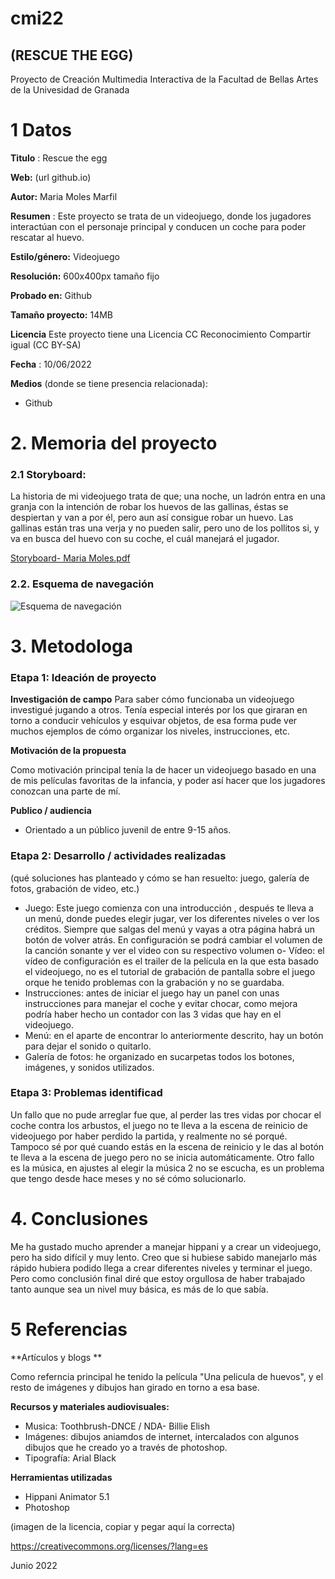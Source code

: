 # cmi22

## (RESCUE THE EGG)

Proyecto de Creación Multimedia Interactiva de la  Facultad de Bellas Artes de la Univesidad de Granada


# 1 Datos 

**Titulo** : Rescue the egg

**Web:**   (url github.io)

**Autor:**  Maria Moles Marfil

**Resumen** : Este proyecto se trata de un videojuego, donde los jugadores interactúan con el personaje principal y conducen un coche para poder rescatar al huevo.

**Estilo/género:**  Videojuego

**Resolución:** 600x400px tamaño fijo

**Probado en:**  Github

**Tamaño proyecto:** 14MB 

**Licencia** Este proyecto tiene una Licencia CC Reconocimiento Compartir igual (CC BY-SA)

**Fecha** : 10/06/2022

**Medios** (donde se tiene presencia relacionada):

- Github



# 2. Memoria del proyecto 

### 2.1 Storyboard: 

La historia de mi videojuego trata de que; una noche, un ladrón entra en una granja con la intención de robar los huevos de las gallinas, éstas se despiertan y van a por él, pero aun así consigue robar un huevo. Las gallinas están tras una verja y no pueden salir, pero uno de los pollitos si, y va en busca del huevo con su coche, el cuál manejará el jugador.

[Storyboard- Maria Moles.pdf](https://github.com/molesmarfil/molesmarfil.github.io/files/8872724/Storyboard-.Maria.Moles.pdf)



### 2.2. Esquema de navegación 

![Esquema de navegación](https://user-images.githubusercontent.com/106830372/172912079-8eb20b06-931d-464f-b047-d05f522d7d48.jpg)



# 3. Metodologa 

### Etapa 1: Ideación de proyecto

**Investigación de campo**
Para saber cómo funcionaba un videojuego investigué jugando a otros.  Tenía especial interés por los que giraran en torno a conducir vehículos y esquivar objetos, de esa forma pude ver muchos ejemplos de cómo organizar los niveles, instrucciones, etc.


**Motivación de la propuesta** 

Como motivación principal tenía la de hacer un videojuego basado en una de mis películas favoritas de la infancia, y poder así hacer que los jugadores conozcan una parte de mí.


**Publico / audiencia**

- Orientado a  un público juvenil de  entre  9-15 años.

### Etapa 2: Desarrollo / actividades realizadas

(qué soluciones has planteado y cómo se han resuelto: juego, galería de fotos, grabación de video, etc.)

- Juego: Este juego comienza con una introducción , después te lleva a un menú, donde puedes elegir jugar, ver los diferentes niveles o  ver los créditos. Siempre que salgas del menú y vayas a otra página habrá un botón de volver atrás. En configuración se podrá cambiar el volumen de la canción sonante y ver el video con su respectivo volumen
o- Vídeo:  el vídeo de configuración es el trailer de la película en la que esta basado el videojuego, no es el tutorial de grabación de pantalla sobre el juego orque he tenido problemas con la grabación y no se guardaba.
- Instrucciones: antes de iniciar el juego hay un panel con unas instrucciones para manejar el coche y evitar chocar, como mejora podría haber hecho un contador con las 3 vidas que hay en el videojuego.
- Menú: en el aparte de encontrar lo anteriormente descrito, hay un botón para dejar el sonido o quitarlo.
- Galería de fotos: he organizado en sucarpetas todos los botones, imágenes, y sonidos utilizados.


### Etapa 3: Problemas identificad

Un fallo que no  pude arreglar fue que, al perder las tres vidas por chocar el coche contra los arbustos, el juego no te lleva a la escena de reinicio de videojuego por haber perdido la partida, y realmente no sé porqué.
Tampoco sé por qué  cuando estás en la escena de reinicio y le das al botón te lleva a la escena de juego  pero no se inicia automáticamente.
Otro fallo es la música,  en ajustes al elegir la música 2 no se escucha, es un problema que tengo desde hace meses y no sé cómo solucionarlo.



# 4. Conclusiones 

Me ha gustado mucho aprender a manejar hippani y a crear un videojuego, pero ha sido difícil y muy lento. Creo que si hubiese sabido manejarlo más rápido hubiera podido llega a crear diferentes niveles y terminar el juego. Pero como conclusión final diré que estoy orgullosa de haber trabajado tanto aunque sea un  nivel muy básica, es más de lo que sabía.



# 5 Referencias 
**Artículos y blogs ** 

Como referncia principal he tenido la película "Una pelicula de huevos", y el resto de imágenes y dibujos han girado en torno a esa base.


**Recursos y materiales audiovisuales:**

* Musica:  Toothbrush-DNCE    /     NDA- Billie Elish
* Imágenes:  dibujos aniamdos de internet, intercalados con algunos dibujos que he creado yo a través de photoshop.
* Tipografía: Arial Black


**Herramientas utilizadas**

- Hippani Animator 5.1
-  Photoshop



(imagen de la licencia, copiar y pegar aquí la correcta)

https://creativecommons.org/licenses/?lang=es

Junio 2022
